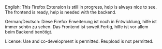 English:
This Firefox Extension is still in progress, help is always nice to see.
The frontend is ready, help is needed with the backend.

German/Deutsch:
Diese Firefox Erweiterung ist noch in Entwicklung, hilfe ist immer schön zu sehen.
Das Frontend ist soweit Fertig, hilfe ist vor allem beim Backend benötigt.

License: Use and co-development is permitted.
Reupload is not permitted.
